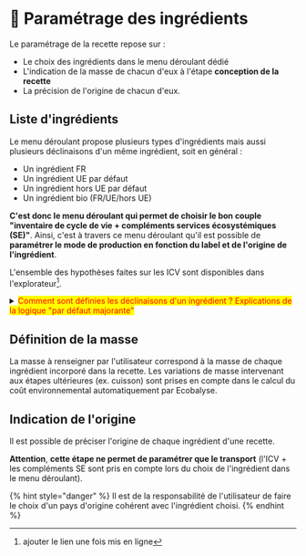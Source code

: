 # 🧅 Paramétrage des ingrédients

Le paramétrage de la recette repose sur :&#x20;

* Le choix des ingrédients dans le menu déroulant dédié
* L'indication de la masse de chacun d'eux à l'étape **conception de la recette**
* La précision de l'origine de chacun d'eux.

## Liste d'ingrédients

Le menu déroulant propose plusieurs types d'ingrédients mais aussi plusieurs déclinaisons d'un même ingrédient, soit en général :&#x20;

* Un ingrédient FR
* Un ingrédient UE par défaut
* Un ingrédient hors UE par défaut
* Un ingrédient bio (FR/UE/hors UE)

**C'est donc le menu déroulant qui permet de choisir le bon couple "inventaire de cycle de vie + compléments services écosystémiques (SE)"**. Ainsi, c'est à travers ce menu déroulant qu'il est possible de **paramétrer le mode de production en fonction du label et de l'origine de l'ingrédient**.

L'ensemble des hypothèses faites sur les ICV sont disponibles dans l'explorateur[^1].&#x20;

<details>

<summary><mark style="color:red;">Comment sont définies les déclinaisons d'un ingrédient ? Explications de la logique "par défaut majorante"</mark></summary>

* **Ingrédient France :**&#x20;

_**ICV FR ("national average" pour les ingrédients agricoles, "at plant" pour les ingrédients transformés) + SE FR**_

\=> Si pas d’ICV FR, c'est alors le mix de consommation Agribalyse qui est retenu.

* **Ingrédient UE par défaut :**&#x20;

_**ICV UE majorante + SE UE par défaut** (un travail reste à mener pour préciser les valeurs des compléments hors ACV à attribuer aux productions UE, par ex. à partir des données PAC)_

Si un mix de consommation existe dans la base Agribalyse, alors l'ICV majorant est choisi parmi les ICV intervenant dans ce mix. Si non, l'ICV majorant est choisi parmi les ICV disponibles dans la base Agribalyse.&#x20;

* **Ingrédient hors UE par défaut :**

_**ICV hors UE majorante + SE hors UE par défaut**_&#x20;

* **Ingrédient bio :**

_**ICV FR bio + SE FR bio**_

Dans un premier temps, un seul ingrédient bio est proposé, qui correspond à un inventaire FR (ce qui revient à ne différencier les origines que par les transports pour le bio).&#x20;

_A terme, il pourrait être proposé plusieurs variantes bio (bio FR, bio UE par défaut et bio hors UE par défaut)._&#x20;

_Piste : en l'absence de données spécifiques (ICV + données nécessaires à la construction des compléments SE), les variantes bio UE par défaut et bio hors UE par défaut pourraient être construites à partir du différentiel observé entre le FR bio et le FR conventionnel._

### Perspectives d'amélioration

Proposer des valeurs spécifiques (ICV + SE) pour certaines origines pour lesquelles on dispose de la donnée.

Conditions :&#x20;

* Disposer d’un ICV
* Disposer de valeurs de SE spécifiques et justifiées&#x20;
* Que les produits issus de cette origine représentent au minimum 5% (seuil à définir) de la consommation FR (pour fixer une limite au niveau 1)

</details>

## Définition de la masse

La masse à renseigner par l'utilisateur correspond à la masse de chaque ingrédient incorporé dans la recette. Les variations de masse intervenant aux étapes ultérieures (ex. cuisson) sont prises en compte dans le calcul du coût environnemental automatiquement par Ecobalyse.

## Indication de l'origine

Il est possible de préciser l'origine de chaque ingrédient d'une recette.&#x20;

**Attention**, **cette étape ne permet de paramétrer que le transport** (l'ICV + les compléments SE sont pris en compte lors du choix de l'ingrédient dans le menu déroulant).&#x20;

{% hint style="danger" %}
Il est de la responsabilité de l'utilisateur de faire le choix d'un pays d'origine cohérent avec l'ingrédient choisi.
{% endhint %}



[^1]: ajouter le lien une fois mis en ligne
